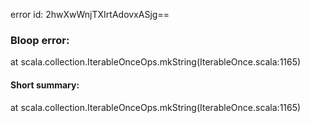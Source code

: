 error id: 2hwXwWnjTXIrtAdovxASjg==
### Bloop error:

at scala.collection.IterableOnceOps.mkString(IterableOnce.scala:1165)
#### Short summary: 

at scala.collection.IterableOnceOps.mkString(IterableOnce.scala:1165)